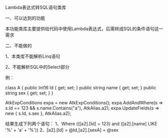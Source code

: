 Lambda表达式转SQL语句类库

一、可以达到的功能

本功能类库主要提供给代码中使用Lambda表达式，后需转成SQL的条件语句这一需求

二、不能做的

1、本类库不能解析Linq语句

2、不能解析SQL中的Select部分
  
例：

class A
{
    public Int16 Id { get; set; }
    public string name { get; set; }
    public string sex { get; set; }
}

AtkExpConditions<A> expa = new AtkExpConditions<A>();
expa.AddAndWhere(s => s.Id == 123 && s.name.Contains("a"), AtkAlias.a2);
expa.UpdateFields(s => new { s.Id, s.sex }, AtkAlias.a2);
  
结果生成下列两个语句：
1、Where (([a2].[Id] = 123) and ([a2].[name] LIKE '%' + 'a' + '%'))
2、[a2].[Id] = @Id,[a2].[sexA] = @sex



  

  
  
